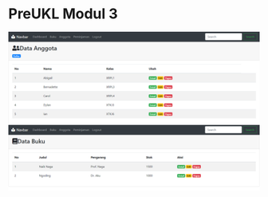 # PreUKL Modul 3
![Alt Text](https://github.com/damarwdsyh003/PreUKL-Modul-3/blob/master/1.PNG)
![Alt Text](https://github.com/damarwdsyh003/PreUKL-Modul-3/blob/master/2.PNG)
